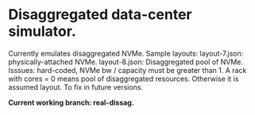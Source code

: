 # Disaggregated data-center simulator.
Currently emulates disaggregated NVMe. Sample layouts: layout-7.json: physically-attached NVMe. layout-8.json: Disaggregated pool of NVMe.
Isssues: hard-coded, NVMe bw / capacity must be greater than 1.
A rack with cores = 0 means pool of disaggregated resources. Otherwise it is assumed layout. To fix in future versions.

**Current working branch: real-dissag.**
